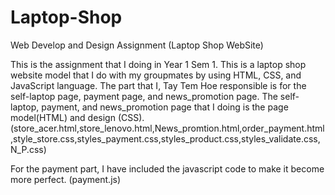 # Laptop-Shop
Web Develop and Design Assignment (Laptop Shop WebSite)

This is the assignment that I doing in Year 1 Sem 1. 
This is a laptop shop website model that I do with my groupmates by using HTML, CSS, and JavaScript language. The part that I, Tay Tem Hoe responsible is for the self-laptop page, payment page, and news_promotion page. The self-laptop, payment, and news_promotion page that I doing is the page model(HTML) and design (CSS).
(store_acer.html,store_lenovo.html,News_promtion.html,order_payment.html,style_store.css,styles_payment.css,styles_product.css,styles_validate.css,N_P.css)

For the payment part, I have included the javascript code to make it become more perfect. 
(payment.js)

